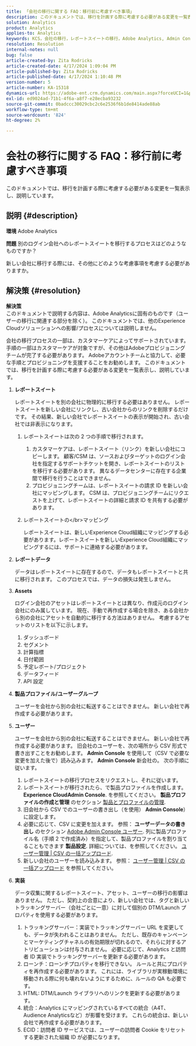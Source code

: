 ```yaml
---
title: 「会社の移行に関する FAQ：移行前に考慮すべき事項」
description: このドキュメントでは、移行を計画する際に考慮する必要がある変更を一覧表示し、説明しています。
solution: Analytics
product: Analytics
applies-to: Analytics
keywords: KCS，会社の移行，レポートスイートの移行，Adobe Analytics, Admin Console, FAQ，新会社，プロビジョニング，CSM, Adobeアカウントチーム，FAQ
resolution: Resolution
internal-notes: null
bug: false
article-created-by: Zita Rodricks
article-created-date: 4/17/2024 1:09:04 PM
article-published-by: Zita Rodricks
article-published-date: 4/17/2024 1:10:48 PM
version-number: 5
article-number: KA-15318
dynamics-url: https://adobe-ent.crm.dynamics.com/main.aspx?forceUCI=1&pagetype=entityrecord&etn=knowledgearticle&id=22a7afa9-bbfc-ee11-a1ff-6045bd0065b6
exl-id: ed9024ad-71b1-4f6a-a8f7-e28ecba93232
source-git-commit: 0badccc30029cbc2c6e2536f6b1de8414ade88ab
workflow-type: tm+mt
source-wordcount: '824'
ht-degree: 2%

---
```


# 会社の移行に関する FAQ：移行前に考慮すべき事項


このドキュメントでは、移行を計画する際に考慮する必要がある変更を一覧表示し、説明しています。



## 説明 {#description}


<b>環境</b>
Adobe Analytics

<b>問題</b>
別のログイン会社へのレポートスイートを移行するプロセスはどのようなものですか？

新しい会社に移行する際には、その他にどのような考慮事項を考慮する必要がありますか。


## 解決策 {#resolution}


<b>解決策</b>
<br>このドキュメントで説明する内容は、Adobe Analyticsに固有のものです（ユーザーの移行に関連する部分を除く）。 このドキュメントでは、他のExperience Cloudソリューションへの影響/プロセスについては説明しません。<br>




会社の移行プロセスの一部は、カスタマーケアによってサポートされています。 手順の一部はカスタマーケアが対象ですが、その他はAdobeプロビジョニングチームが完了する必要があります。 Adobeアカウントチームと協力して、必要な手順とプロビジョニングを支援することをお勧めします。 このドキュメントでは、移行を計画する際に考慮する必要がある変更を一覧表示し、説明しています。

1. <b>レポートスイート</b>

   レポートスイートを別の会社に物理的に移行する必要はありません。 レポートスイートを新しい会社にリンクし、古い会社からのリンクを削除するだけです。 その結果、新しい会社でレポートスイートの表示が開始され、古い会社では非表示になります。

   1. レポートスイートは次の 2 つの手順で移行されます。
      1. カスタマーケアは、レポートスイート（リンク）を新しい会社にコピーします。 顧客/CSM は、ソースおよびターゲットのログイン会社を指定するサポートチケットを開き、レポートスイートのリストを移行する必要があります。 異なるデータセンターに存在する企業間で移行を行うことはできません。
      2. プロビジョニングチームは、レポートスイートの請求 ID を新しい会社にマッピングします。 CSM は、プロビジョニングチームにリクエストを上げて、レポートスイートの詳細と請求 ID を共有する必要があります。
   2. レポートスイートの&lt;/br>マッピング

      レポートスイートは、新しいExperience Cloud組織にマッピングする必要があります。レポートスイートを新しいExperience Cloud組織にマッピングするには、サポートに連絡する必要があります。
2. <b>レポートデータ</b>

   データはレポートスイートに存在するので、データもレポートスイートと共に移行されます。 このプロセスでは、データの損失は発生しません。
3. <b>Assets</b>

   ログイン会社のアセットはレポートスイートとは異なり、作成元のログイン会社にのみ属しています。 現在、手動で再作成する場合を除き、ある会社から別の会社にアセットを自動的に移行する方法はありません。 考慮するアセットのリストを以下に示します。

   1. ダッシュボード
   2. セグメント
   3. 計算指標
   4. 日付範囲
   5. 予定レポート/プロジェクト
   6. データフィード
   7. API 設定
4. <b>製品プロファイル/ユーザーグループ</b>

   ユーザーを会社から別の会社に転送することはできません。 新しい会社で再作成する必要があります。
5. <b>ユーザー</b>

   ユーザーを会社から別の会社に転送することはできません。 新しい会社で再作成する必要があります。 旧会社のユーザーを、次の場所から CSV 形式で書き出すことをお勧めします。 <b>Admin Console</b> を使用して（CSV で必要な変更を加えた後で）読み込みます。 <b>Admin Console</b> 新会社の。 次の手順に従います。

   1. レポートスイートの移行プロセスをリクエストし、それに従います。
   2. レポートスイートが移行されたら、で製品プロファイルを作成します。 <b>Experience CloudAdmin Console</b>. を参照してください。 <b>製品プロファイルの作成と管理</b> のセクション [製品とプロファイルの管理](https://helpx.adobe.com/in/enterprise/using/manage-products-and-profiles.html).
   3. 旧会社から CSV でのユーザーの書き出し（を使用） <b>Admin Console</b>）に設定します。
   4. 必要に応じて、CSV に変更を加えます。 参照： <b>ユーザーデータの書き出し</b> のセクション [Adobe Admin Console ユーザー](https://helpx.adobe.com/in/enterprise/using/users.html). 列に製品プロファイル名（手順 2 で作成済み）を指定して、製品プロファイルを割り当てることもできます <b>製品設定</b>. 詳細については、を参照してください。 [ユーザー管理 | CSV の一括アップロード](https://helpx.adobe.com/in/enterprise/using/bulk-upload-users.html).
   5. 新しい会社のユーザーを読み込みます。 参照： [ユーザー管理 | CSV の一括アップロード](https://helpx.adobe.com/in/enterprise/using/bulk-upload-users.html) を参照してください。
6. <b>実装</b>

   データ収集に関するレポートスイート、アセット、ユーザーの移行の影響はありません。 ただし、契約上の合意により、新しい会社では、タグと新しいトラッキングサーバー（会社ごとに一意）に対して個別の DTM/Launch プロパティを使用する必要があります。

   1. トラッキングサーバー：実装でトラッキングサーバー URL を変更しても、データが失われることはありません。 ただし、既存のキャンペーンとマーケティングチャネルの有効期限が切れるので、それらに対するアトリビューションは付与されません。 必要に応じて、Analytics と訪問者 ID 実装でトラッキングサーバーを更新する必要があります。
   2. ローンチ：ローンチプロパティを移行できない。 ルールと共にプロパティを再作成する必要があります。 これには、ライブラリが実稼動環境に移動される際に何も壊れないようにするために、ルールの QA も必要です。
   3. HTML: DTM/Launch ライブラリへのリンクを更新する必要があります。
   4. 統合：Analytics にマッピングされているすべての統合（A4T、Audience Analyticsなど）が影響を受けます。 これらの統合は、新しい会社で再作成する必要があります。
   5. ECID：訪問者 ID サービスでは、ユーザーの訪問者 Cookie をリセットする更新された組織 ID が必要になります。
